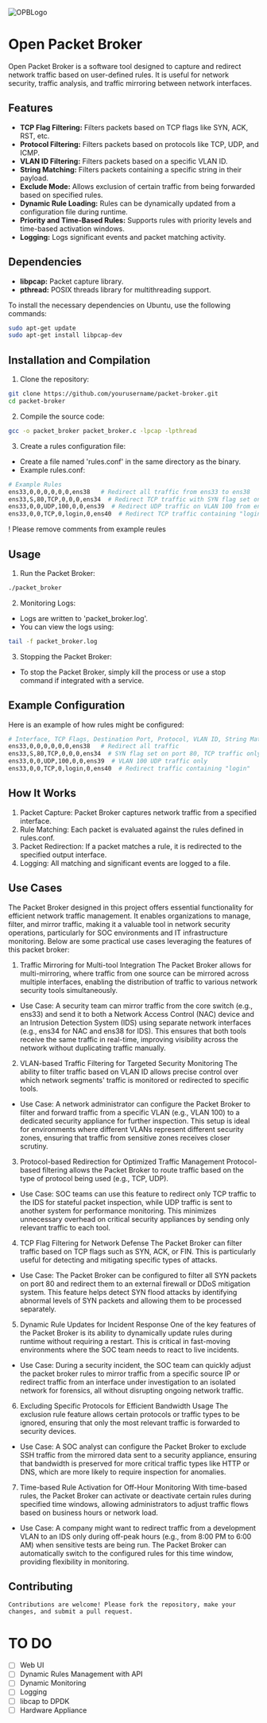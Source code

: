 ![OPBLogo](https://github.com/user-attachments/assets/dafa7a9a-b875-4d62-8c70-2fb5424892b2)


# Open Packet Broker


Open Packet Broker is a software tool designed to capture and redirect network traffic based on user-defined rules. It is useful for network security, traffic analysis, and traffic mirroring between network interfaces.

## Features

- **TCP Flag Filtering:** Filters packets based on TCP flags like SYN, ACK, RST, etc.
- **Protocol Filtering:** Filters packets based on protocols like TCP, UDP, and ICMP.
- **VLAN ID Filtering:** Filters packets based on a specific VLAN ID.
- **String Matching:** Filters packets containing a specific string in their payload.
- **Exclude Mode:** Allows exclusion of certain traffic from being forwarded based on specified rules.
- **Dynamic Rule Loading:** Rules can be dynamically updated from a configuration file during runtime.
- **Priority and Time-Based Rules:** Supports rules with priority levels and time-based activation windows.
- **Logging:** Logs significant events and packet matching activity.

## Dependencies

- **libpcap:** Packet capture library.
- **pthread:** POSIX threads library for multithreading support.

To install the necessary dependencies on Ubuntu, use the following commands:

```bash
sudo apt-get update
sudo apt-get install libpcap-dev
```

## Installation and Compilation

1. Clone the repository:
```bash
git clone https://github.com/yourusername/packet-broker.git
cd packet-broker
```

2. Compile the source code:
```bash
gcc -o packet_broker packet_broker.c -lpcap -lpthread
```

3. Create a rules configuration file:
- Create a file named 'rules.conf' in the same directory as the binary.
- Example rules.conf:
```bash
# Example Rules
ens33,0,0,0,0,0,0,ens38   # Redirect all traffic from ens33 to ens38
ens33,S,80,TCP,0,0,0,ens34  # Redirect TCP traffic with SYN flag set on port 80 from ens33 to ens34
ens33,0,0,UDP,100,0,0,ens39  # Redirect UDP traffic on VLAN 100 from ens33 to ens39
ens33,0,0,TCP,0,login,0,ens40  # Redirect TCP traffic containing "login" in the payload from ens33 to ens40
```
! Please remove comments from example reules

## Usage
1. Run the Packet Broker:
```bash
./packet_broker
```
2. Monitoring Logs:
- Logs are written to 'packet_broker.log'.
- You can view the logs using:
```bash
tail -f packet_broker.log
```
3. Stopping the Packet Broker:
- To stop the Packet Broker, simply kill the process or use a stop command if integrated with a service.

## Example Configuration
Here is an example of how rules might be configured:
```bash
# Interface, TCP Flags, Destination Port, Protocol, VLAN ID, String Match, Exclude, Output Interface
ens33,0,0,0,0,0,0,ens38   # Redirect all traffic
ens33,S,80,TCP,0,0,0,ens34  # SYN flag set on port 80, TCP traffic only
ens33,0,0,UDP,100,0,0,ens39  # VLAN 100 UDP traffic only
ens33,0,0,TCP,0,login,0,ens40  # Redirect traffic containing "login"
```
## How It Works
1. Packet Capture: Packet Broker captures network traffic from a specified interface.
2. Rule Matching: Each packet is evaluated against the rules defined in rules.conf.
3. Packet Redirection: If a packet matches a rule, it is redirected to the specified output interface.
4. Logging: All matching and significant events are logged to a file.

## Use Cases
The Packet Broker designed in this project offers essential functionality for efficient network traffic management. It enables organizations to manage, filter, and mirror traffic, making it a valuable tool in network security operations, particularly for SOC environments and IT infrastructure monitoring. Below are some practical use cases leveraging the features of this packet broker:

1. Traffic Mirroring for Multi-tool Integration
The Packet Broker allows for multi-mirroring, where traffic from one source can be mirrored across multiple interfaces, enabling the distribution of traffic to various network security tools simultaneously.

- Use Case: A security team can mirror traffic from the core switch (e.g., ens33) and send it to both a Network Access Control (NAC) device and an Intrusion Detection System (IDS) using separate network interfaces (e.g., ens34 for NAC and ens38 for IDS). This ensures that both tools receive the same traffic in real-time, improving visibility across the network without duplicating traffic manually.

2. VLAN-based Traffic Filtering for Targeted Security Monitoring
The ability to filter traffic based on VLAN ID allows precise control over which network segments' traffic is monitored or redirected to specific tools.

- Use Case: A network administrator can configure the Packet Broker to filter and forward traffic from a specific VLAN (e.g., VLAN 100) to a dedicated security appliance for further inspection. This setup is ideal for environments where different VLANs represent different security zones, ensuring that traffic from sensitive zones receives closer scrutiny.

3. Protocol-based Redirection for Optimized Traffic Management
Protocol-based filtering allows the Packet Broker to route traffic based on the type of protocol being used (e.g., TCP, UDP).

- Use Case: SOC teams can use this feature to redirect only TCP traffic to the IDS for stateful packet inspection, while UDP traffic is sent to another system for performance monitoring. This minimizes unnecessary overhead on critical security appliances by sending only relevant traffic to each tool.

4. TCP Flag Filtering for Network Defense
The Packet Broker can filter traffic based on TCP flags such as SYN, ACK, or FIN. This is particularly useful for detecting and mitigating specific types of attacks.

- Use Case: The Packet Broker can be configured to filter all SYN packets on port 80 and redirect them to an external firewall or DDoS mitigation system. This feature helps detect SYN flood attacks by identifying abnormal levels of SYN packets and allowing them to be processed separately.

5. Dynamic Rule Updates for Incident Response
One of the key features of the Packet Broker is its ability to dynamically update rules during runtime without requiring a restart. This is critical in fast-moving environments where the SOC team needs to react to live incidents.

- Use Case: During a security incident, the SOC team can quickly adjust the packet broker rules to mirror traffic from a specific source IP or redirect traffic from an interface under investigation to an isolated network for forensics, all without disrupting ongoing network traffic.

6. Excluding Specific Protocols for Efficient Bandwidth Usage
The exclusion rule feature allows certain protocols or traffic types to be ignored, ensuring that only the most relevant traffic is forwarded to security devices.

- Use Case: A SOC analyst can configure the Packet Broker to exclude SSH traffic from the mirrored data sent to a security appliance, ensuring that bandwidth is preserved for more critical traffic types like HTTP or DNS, which are more likely to require inspection for anomalies.

7. Time-based Rule Activation for Off-Hour Monitoring
With time-based rules, the Packet Broker can activate or deactivate certain rules during specified time windows, allowing administrators to adjust traffic flows based on business hours or network load.

- Use Case: A company might want to redirect traffic from a development VLAN to an IDS only during off-peak hours (e.g., from 8:00 PM to 6:00 AM) when sensitive tests are being run. The Packet Broker can automatically switch to the configured rules for this time window, providing flexibility in monitoring.

## Contributing
```
Contributions are welcome! Please fork the repository, make your changes, and submit a pull request.
```

# TO DO
- [ ] Web UI
- [ ] Dynamic Rules Management with API
- [ ] Dynamic Monitoring
- [ ] Logging
- [ ] libcap to DPDK
- [ ] Hardware Appliance
